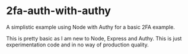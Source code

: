# 2fa-auth-with-authy
A simplistic example using Node with Authy for a basic 2FA example.

This is pretty basic as I am new to Node, Express and Authy. This is just experimentation code and in no way of production quality.
